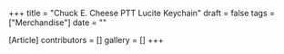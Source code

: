 +++
title = "Chuck E. Cheese PTT Lucite Keychain"
draft = false
tags = ["Merchandise"]
date = ""

[Article]
contributors = []
gallery = []
+++